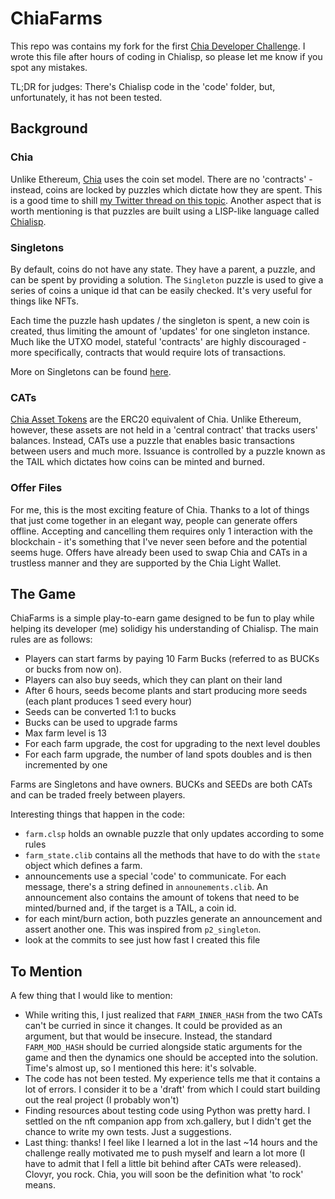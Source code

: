 # ChiaFarms

This repo was contains my fork for the first [Chia Developer Challenge](https://www.chia.net/2022/01/18/learn-chialisp-with-clovyr.en.html). I wrote this file after hours of coding in Chialisp, so please let me know if you spot any mistakes.

TL;DR for judges: There's Chialisp code in the 'code' folder, but, unfortunately, it has not been tested.

## Background

### Chia
Unlike Ethereum, [Chia](https://www.chia.net/) uses the coin set model. There are no 'contracts' - instead, coins are locked by puzzles which dictate how they are spent. This is a good time to shill [my Twitter thread on this topic](https://twitter.com/yakuh1t0/status/1484567282848313351?s=20&t=oXQwDLFcMzIROAWPFeAu0Q). Another aspect that is worth mentioning is that puzzles are built using a LISP-like language called [Chialisp](https://chialisp.com/).

### Singletons
By default, coins do not have any state. They have a parent, a puzzle, and can be spent by providing a solution. The `Singleton` puzzle is used to give a series of coins a unique id that can be easily checked. It's very useful for things like NFTs.

Each time the puzzle hash updates / the singleton is spent, a new coin is created, thus limiting the amount of 'updates' for one singleton instance. Much like the UTXO model, stateful 'contracts' are highly discouraged - more specifically, contracts that would require lots of transactions.

More on Singletons can be found [here](https://chialisp.com/docs/puzzles/singletons).

### CATs

[Chia Asset Tokens](https://chialisp.com/docs/puzzles/cats) are the ERC20 equivalent of Chia. Unlike Ethereum, however, these assets are not held in a 'central contract' that tracks users' balances. Instead, CATs use a puzzle that enables basic transactions between users and much more. Issuance is controlled by a puzzle known as the TAIL which dictates how coins can be minted and burned.

### Offer Files

For me, this is the most exciting feature of Chia. Thanks to a lot of things that just come together in an elegant way, people can generate offers offline. Accepting and cancelling them requires only 1 interaction with the blockchain - it's something that I've never seen before and the potential seems huge. Offers have already been used to swap Chia and CATs in a trustless manner and they are supported by the Chia Light Wallet.

## The Game

ChiaFarms is a simple play-to-earn game designed to be fun to play while helping its developer (me) solidigy his understanding of Chialisp. The main rules are as follows:
 * Players can start farms by paying 10 Farm Bucks (referred to as BUCKs or bucks from now on).
 * Players can also buy seeds, which they can plant on their land
 * After 6 hours, seeds become plants and start producing more seeds (each plant produces 1 seed every hour)
 * Seeds can be converted 1:1 to bucks
 * Bucks can be used to upgrade farms
 * Max farm level is 13
 * For each farm upgrade, the cost for upgrading to the next level doubles
 * For each farm upgrade, the number of land spots doubles and is then incremented by one

Farms are Singletons and have owners. BUCKs and SEEDs are both CATs and can be traded freely between players.

Interesting things that happen in the code:
 - `farm.clsp` holds an ownable puzzle that only updates according to some rules
 - `farm_state.clib` contains all the methods that have to do with the `state` object which defines a farm.
 - announcements use a special 'code' to communicate. For each message, there's a string defined in `announements.clib`. An announcement also contains the amount of tokens that need to be minted/burned and, if the target is a TAIL, a coin id.
 - for each mint/burn action, both puzzles generate an announcement and assert another one. This was inspired from `p2_singleton`.
 - look at the commits to see just how fast I created this file

## To Mention
A few thing that I would like to mention:
 * While writing this, I just realized that `FARM_INNER_HASH` from the two CATs can't be curried in since it changes. It could be provided as an argument, but that would be insecure. Instead, the standard `FARM_MOD_HASH` should be curried alongside static arguments for the game and then the dynamics one should be accepted into the solution. Time's almost up, so I mentioned this here: it's solvable.
 * The code has not been tested. My experience tells me that it contains a lot of errors. I consider it to be a 'draft' from which I could start building out the real project (I probably won't)
 * Finding resources about testing code using Python was pretty hard. I settled on the nft companion app from xch.gallery, but I didn't get the chance to write my own tests. Just a suggestions.
 * Last thing: thanks! I feel like I learned a lot in the last ~14 hours and the challenge really motivated me to push myself and learn a lot more (I have to admit that I fell a little bit behind after CATs were released). Clovyr, you rock. Chia, you will soon be the definition what 'to rock' means.
